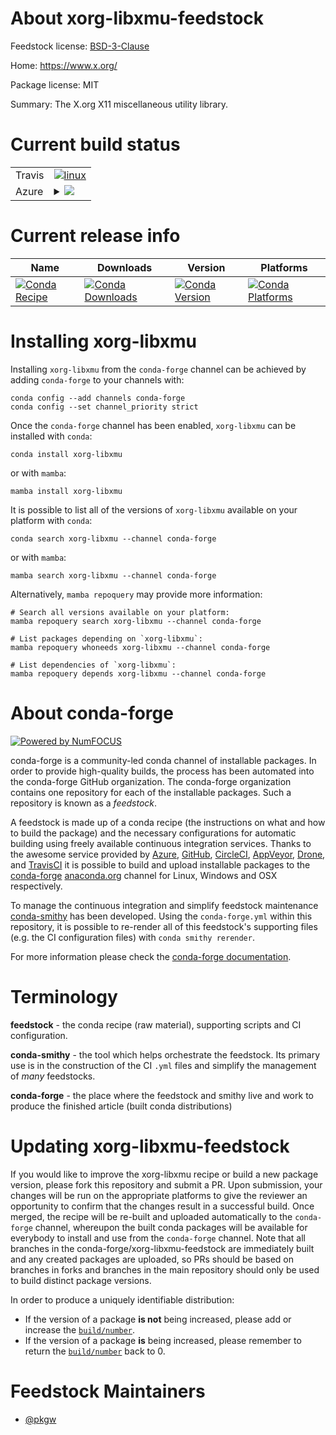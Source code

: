 About xorg-libxmu-feedstock
===========================

Feedstock license: [BSD-3-Clause](https://github.com/conda-forge/xorg-libxmu-feedstock/blob/main/LICENSE.txt)

Home: https://www.x.org/

Package license: MIT

Summary: The X.org X11 miscellaneous utility library.

Current build status
====================


<table><tr>
    <td>Travis</td>
    <td>
      <a href="https://app.travis-ci.com/conda-forge/xorg-libxmu-feedstock">
        <img alt="linux" src="https://img.shields.io/travis/com/conda-forge/xorg-libxmu-feedstock/main.svg?label=Linux">
      </a>
    </td>
  </tr>
    
  <tr>
    <td>Azure</td>
    <td>
      <details>
        <summary>
          <a href="https://dev.azure.com/conda-forge/feedstock-builds/_build/latest?definitionId=2191&branchName=main">
            <img src="https://dev.azure.com/conda-forge/feedstock-builds/_apis/build/status/xorg-libxmu-feedstock?branchName=main">
          </a>
        </summary>
        <table>
          <thead><tr><th>Variant</th><th>Status</th></tr></thead>
          <tbody><tr>
              <td>linux_64</td>
              <td>
                <a href="https://dev.azure.com/conda-forge/feedstock-builds/_build/latest?definitionId=2191&branchName=main">
                  <img src="https://dev.azure.com/conda-forge/feedstock-builds/_apis/build/status/xorg-libxmu-feedstock?branchName=main&jobName=linux&configuration=linux%20linux_64_" alt="variant">
                </a>
              </td>
            </tr><tr>
              <td>linux_aarch64</td>
              <td>
                <a href="https://dev.azure.com/conda-forge/feedstock-builds/_build/latest?definitionId=2191&branchName=main">
                  <img src="https://dev.azure.com/conda-forge/feedstock-builds/_apis/build/status/xorg-libxmu-feedstock?branchName=main&jobName=linux&configuration=linux%20linux_aarch64_" alt="variant">
                </a>
              </td>
            </tr><tr>
              <td>linux_ppc64le</td>
              <td>
                <a href="https://dev.azure.com/conda-forge/feedstock-builds/_build/latest?definitionId=2191&branchName=main">
                  <img src="https://dev.azure.com/conda-forge/feedstock-builds/_apis/build/status/xorg-libxmu-feedstock?branchName=main&jobName=linux&configuration=linux%20linux_ppc64le_" alt="variant">
                </a>
              </td>
            </tr><tr>
              <td>osx_64</td>
              <td>
                <a href="https://dev.azure.com/conda-forge/feedstock-builds/_build/latest?definitionId=2191&branchName=main">
                  <img src="https://dev.azure.com/conda-forge/feedstock-builds/_apis/build/status/xorg-libxmu-feedstock?branchName=main&jobName=osx&configuration=osx%20osx_64_" alt="variant">
                </a>
              </td>
            </tr><tr>
              <td>osx_arm64</td>
              <td>
                <a href="https://dev.azure.com/conda-forge/feedstock-builds/_build/latest?definitionId=2191&branchName=main">
                  <img src="https://dev.azure.com/conda-forge/feedstock-builds/_apis/build/status/xorg-libxmu-feedstock?branchName=main&jobName=osx&configuration=osx%20osx_arm64_" alt="variant">
                </a>
              </td>
            </tr><tr>
              <td>win_64</td>
              <td>
                <a href="https://dev.azure.com/conda-forge/feedstock-builds/_build/latest?definitionId=2191&branchName=main">
                  <img src="https://dev.azure.com/conda-forge/feedstock-builds/_apis/build/status/xorg-libxmu-feedstock?branchName=main&jobName=win&configuration=win%20win_64_" alt="variant">
                </a>
              </td>
            </tr>
          </tbody>
        </table>
      </details>
    </td>
  </tr>
</table>

Current release info
====================

| Name | Downloads | Version | Platforms |
| --- | --- | --- | --- |
| [![Conda Recipe](https://img.shields.io/badge/recipe-xorg--libxmu-green.svg)](https://anaconda.org/conda-forge/xorg-libxmu) | [![Conda Downloads](https://img.shields.io/conda/dn/conda-forge/xorg-libxmu.svg)](https://anaconda.org/conda-forge/xorg-libxmu) | [![Conda Version](https://img.shields.io/conda/vn/conda-forge/xorg-libxmu.svg)](https://anaconda.org/conda-forge/xorg-libxmu) | [![Conda Platforms](https://img.shields.io/conda/pn/conda-forge/xorg-libxmu.svg)](https://anaconda.org/conda-forge/xorg-libxmu) |

Installing xorg-libxmu
======================

Installing `xorg-libxmu` from the `conda-forge` channel can be achieved by adding `conda-forge` to your channels with:

```
conda config --add channels conda-forge
conda config --set channel_priority strict
```

Once the `conda-forge` channel has been enabled, `xorg-libxmu` can be installed with `conda`:

```
conda install xorg-libxmu
```

or with `mamba`:

```
mamba install xorg-libxmu
```

It is possible to list all of the versions of `xorg-libxmu` available on your platform with `conda`:

```
conda search xorg-libxmu --channel conda-forge
```

or with `mamba`:

```
mamba search xorg-libxmu --channel conda-forge
```

Alternatively, `mamba repoquery` may provide more information:

```
# Search all versions available on your platform:
mamba repoquery search xorg-libxmu --channel conda-forge

# List packages depending on `xorg-libxmu`:
mamba repoquery whoneeds xorg-libxmu --channel conda-forge

# List dependencies of `xorg-libxmu`:
mamba repoquery depends xorg-libxmu --channel conda-forge
```


About conda-forge
=================

[![Powered by
NumFOCUS](https://img.shields.io/badge/powered%20by-NumFOCUS-orange.svg?style=flat&colorA=E1523D&colorB=007D8A)](https://numfocus.org)

conda-forge is a community-led conda channel of installable packages.
In order to provide high-quality builds, the process has been automated into the
conda-forge GitHub organization. The conda-forge organization contains one repository
for each of the installable packages. Such a repository is known as a *feedstock*.

A feedstock is made up of a conda recipe (the instructions on what and how to build
the package) and the necessary configurations for automatic building using freely
available continuous integration services. Thanks to the awesome service provided by
[Azure](https://azure.microsoft.com/en-us/services/devops/), [GitHub](https://github.com/),
[CircleCI](https://circleci.com/), [AppVeyor](https://www.appveyor.com/),
[Drone](https://cloud.drone.io/welcome), and [TravisCI](https://travis-ci.com/)
it is possible to build and upload installable packages to the
[conda-forge](https://anaconda.org/conda-forge) [anaconda.org](https://anaconda.org/)
channel for Linux, Windows and OSX respectively.

To manage the continuous integration and simplify feedstock maintenance
[conda-smithy](https://github.com/conda-forge/conda-smithy) has been developed.
Using the ``conda-forge.yml`` within this repository, it is possible to re-render all of
this feedstock's supporting files (e.g. the CI configuration files) with ``conda smithy rerender``.

For more information please check the [conda-forge documentation](https://conda-forge.org/docs/).

Terminology
===========

**feedstock** - the conda recipe (raw material), supporting scripts and CI configuration.

**conda-smithy** - the tool which helps orchestrate the feedstock.
                   Its primary use is in the construction of the CI ``.yml`` files
                   and simplify the management of *many* feedstocks.

**conda-forge** - the place where the feedstock and smithy live and work to
                  produce the finished article (built conda distributions)


Updating xorg-libxmu-feedstock
==============================

If you would like to improve the xorg-libxmu recipe or build a new
package version, please fork this repository and submit a PR. Upon submission,
your changes will be run on the appropriate platforms to give the reviewer an
opportunity to confirm that the changes result in a successful build. Once
merged, the recipe will be re-built and uploaded automatically to the
`conda-forge` channel, whereupon the built conda packages will be available for
everybody to install and use from the `conda-forge` channel.
Note that all branches in the conda-forge/xorg-libxmu-feedstock are
immediately built and any created packages are uploaded, so PRs should be based
on branches in forks and branches in the main repository should only be used to
build distinct package versions.

In order to produce a uniquely identifiable distribution:
 * If the version of a package **is not** being increased, please add or increase
   the [``build/number``](https://docs.conda.io/projects/conda-build/en/latest/resources/define-metadata.html#build-number-and-string).
 * If the version of a package **is** being increased, please remember to return
   the [``build/number``](https://docs.conda.io/projects/conda-build/en/latest/resources/define-metadata.html#build-number-and-string)
   back to 0.

Feedstock Maintainers
=====================

* [@pkgw](https://github.com/pkgw/)

